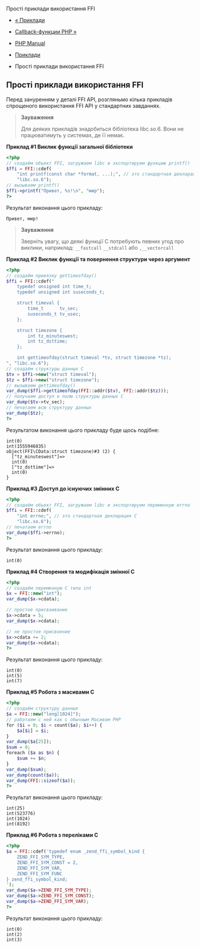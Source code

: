 Прості приклади використання FFI

-   [« Приклади](ffi.examples.html)
    
-   [Callback-функции PHP »](ffi.examples-callback.html)
    
-   [PHP Manual](index.html)
    
-   [Приклади](ffi.examples.html)
    
-   Прості приклади використання FFI
    

## Прості приклади використання FFI

Перед зануренням у деталі FFI API, розгляньмо кілька прикладів спрощеного використання FFI API у стандартних завданнях.

> **Зауваження**
> 
> Для деяких прикладів знадобиться бібліотека libc.so.6. Вони не працюватимуть у системах, де її немає.

**Приклад #1 Виклик функції загальної бібліотеки**

```php
<?php
// создаём объект FFI, загружаем libc и экспортируем функцию printf()
$ffi = FFI::cdef(
    "int printf(const char *format, ...);", // это стандартная декларация C
    "libc.so.6");
// вызываем printf()
$ffi->printf("Привет, %s!\n", "мир");
?>
```

Результат виконання цього прикладу:

```
Привет, мир!
```

> **Зауваження**
> 
> Зверніть увагу, що деякі функції C потребують певних угод про виклики, наприклад: `__fastcall` `__stdcall` або `,__vectorcall`

**Приклад #2 Виклик функції та повернення структури через аргумент**

```php
<?php
// создаём привязку gettimeofday()
$ffi = FFI::cdef("
    typedef unsigned int time_t;
    typedef unsigned int suseconds_t;

    struct timeval {
        time_t      tv_sec;
        suseconds_t tv_usec;
    };

    struct timezone {
        int tz_minuteswest;
        int tz_dsttime;
    };

    int gettimeofday(struct timeval *tv, struct timezone *tz);
", "libc.so.6");
// создаём структуры данных C
$tv = $ffi->new("struct timeval");
$tz = $ffi->new("struct timezone");
// вызываем gettimeofday()
var_dump($ffi->gettimeofday(FFI::addr($tv), FFI::addr($tz)));
// получаем доступ к полю структуры данных C
var_dump($tv->tv_sec);
// печатаем всю структуру данных
var_dump($tz);
?>
```

Результатом виконання цього прикладу буде щось подібне:

```
int(0)
int(1555946835)
object(FFI\CData:struct timezone)#3 (2) {
  ["tz_minuteswest"]=>
  int(0)
  ["tz_dsttime"]=>
  int(0)
}
```

**Приклад #3 Доступ до існуючих змінних C**

```php
<?php
// создаём объект FFI, загружаем libc и экспортируем переменную errno
$ffi = FFI::cdef(
    "int errno;", // это стандартная декларация C
    "libc.so.6");
// печатаем errno
var_dump($ffi->errno);
?>
```

Результат виконання цього прикладу:

```
int(0)
```

**Приклад #4 Створення та модифікація змінної C**

```php
<?php
// создаём переменную C типа int
$x = FFI::new("int");
var_dump($x->cdata);

// простое присваивание
$x->cdata = 5;
var_dump($x->cdata);

// не простое присвоение
$x->cdata += 2;
var_dump($x->cdata);
?>
```

Результат виконання цього прикладу:

```
int(0)
int(5)
int(7)
```

**Приклад #5 Робота з масивами C**

```php
<?php
// создаём структуру данных
$a = FFI::new("long[1024]");
// работаем с ней как с обычным Масивом PHP
for ($i = 0; $i < count($a); $i++) {
    $a[$i] = $i;
}
var_dump($a[25]);
$sum = 0;
foreach ($a as $n) {
    $sum += $n;
}
var_dump($sum);
var_dump(count($a));
var_dump(FFI::sizeof($a));
?>
```

Результат виконання цього прикладу:

```
int(25)
int(523776)
int(1024)
int(8192)
```

**Приклад #6 Робота з переліками C**

```php
<?php
$a = FFI::cdef('typedef enum _zend_ffi_symbol_kind {
    ZEND_FFI_SYM_TYPE,
    ZEND_FFI_SYM_CONST = 2,
    ZEND_FFI_SYM_VAR,
    ZEND_FFI_SYM_FUNC
} zend_ffi_symbol_kind;
');
var_dump($a->ZEND_FFI_SYM_TYPE);
var_dump($a->ZEND_FFI_SYM_CONST);
var_dump($a->ZEND_FFI_SYM_VAR);
?>
```

Результат виконання цього прикладу:

```
int(0)
int(2)
int(3)
```